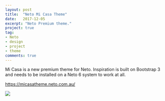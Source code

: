 ```yaml
---
layout: post
title:  "Neto Mi Casa Theme"
date:   2017-12-05
excerpt: "Neto Premium theme."
project: true
tag:
- Neto
- design
- project
- theme
comments: true
---
```


Mi Casa is a new premium theme for Neto. Inspiration is built on Bootstrap 3 and needs to be installed on a Neto 6 system to work at all.

https://micasatheme.neto.com.au/

![](https://assets.netohq.com/cms/themes/theme-micasa.jpg?mtime=20171102144336)

